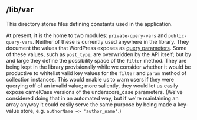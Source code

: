 ## /lib/var

This directory stores files defining constants used in the application.

At present, it is the home to two modules: `private-query-vars` and `public-query-vars`. Neither of these is currently used anywhere in the library. They document the values that WordPress exposes as [query parameters](codex.wordpress.org/WordPress_Query_Vars). Some of these values, such as `post_type`, are overwridden by the API itself; but by and large they define the possibility space of the `filter` method. They are being kept in the library provisionally while we consider whether it would be productive to whitelist valid key values for the `filter` and `param` method of collection instances. This would enable us to warn users if they were querying off of an invalid value; more saliently, they would let us easily expose camelCase versions of the underscore_case parameters. (We've considered doing that in an automated way, but if we're maintaining an array anyway it could easily serve the same purpose by being made a key-value store, e.g. `authorName => 'author_name'`.)

